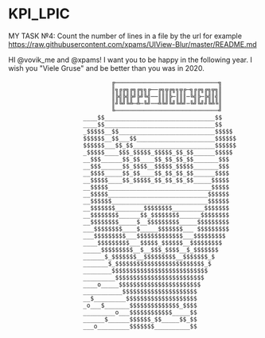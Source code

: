 # KPI_LPIC

MY TASK №4: Count the number of lines in a file by the url for example https://raw.githubusercontent.com/xpams/UIView-Blur/master/README.md

 




HI @vovik_me and @xpams! I want you to be happy in the following year. I wish you "Viele Gruse" and be better than you was in 2020.

                                 ╔─────────────────────────────╗
                                 ║╗╔╔╗╔╗╔╗╗╔──╔╗╦╔╗╗╦╔─╗╔╔╗╔╗╦╗║
                                 ║╠╣╠╣╠╝╠╝╚╣──║║║╠─║║║─╚╣╠─╠╣║╣║
                                 ║╝╚╝╚╩─╩─╚╝──╩╚╝╚╝╚╩╝─╚╝╚╝╝╚╩╚║
                                 ╚─────────────────────────────╝
                         ____$$_______________________________$$
                         ____$$_______________________________$$
                         _$$$$$__$$___________________________$$$$$
                         $$$$$$__$$___$$______________________$$$$$$
                         $$$$$$___$$_$$_______________________$$$$$$
                         _$$$$$____$$$_$$$$$_$$$$$_$$_$$______$$$$$
                         __$$$______$$_$$____$$_$$_$$_$$_______$$$
                         __$$$______$$_$$$$__$$$$$_$$$$$_______$$$
                         __$$$$_____$$_$$____$$_$$_$$_$$______$$$$
                         __$$$$$____$$_$$$$$_$$_$$_$$_$$_____$$$$$
                         __$$$$$_____________________________$$$$$
                         __$$$$$____________________________$$$$$$
                         __$$$$$$___________________________$$$$$$
                         __$$$$$$$________$$$$$$$$_________$$$$$$$
                         __$$$$$$$$______$$_$$$$$$$$______$$$$$$$$
                         __$$$$$$$$_____$__$$$$$$$$$_____$$$$$$$$$
                         ___$$$$$$$$____$_____$$$$$$$___ $$$$$$$$$
                         ___$$$$$$$$$___$$$$$$$$$$$$$___$$$$$$$$$
                         ____$$$$$$$$$___$$$$$_$$$$$$__$$$$$$$$$
                         _____$$$$$$$$$__$__$$$_$$$$__$_$$$$$$$
                         ______$_$$$$$$$__$$$$$$$$$__$$$$$$$_$
                         _______$_$$$$$$$$$$$$$$$$$$$$$$$$$_$
                         ________$$$$$$$$$$$$$$$$$$$$$$$$$$$
                         _________$$$$$$$$$$$$$$$$$$$$$$$$$
                         ____o_____$$$$$$$$$$$$$$$$$$$$$$$
                         ___________$$$$$$$$$$$$$$$$$$$$$
                         __$_________$$$$$$$$$$$$$$$$$$$$
                         _o___$_______$$$$$$$$$$$$$$_$$$$
                         _________o___$$$$$$$$$$$$_____$$
                         ______$______$$$$$$_$$_____$$_$$
                         ___o_________$$$$$$$__________$$
                                            

